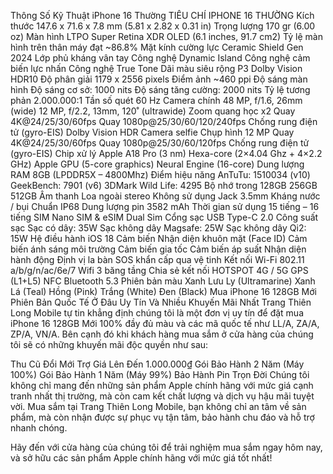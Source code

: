 Thông Số Kỹ Thuật iPhone 16 Thường
TIÊU CHÍ	IPHONE 16 THƯỜNG
Kích thước	147.6 x 71.6 x 7.8 mm (5.81 x 2.82 x 0.31 in)
Trọng lượng	170 gr (6.00 oz)
Màn hình	LTPO Super Retina XDR OLED (6.1 inches, 91.7 cm2)
Tỷ lệ màn hình trên thân máy đạt ~86.8%
Mặt kính cường lực Ceramic Shield Gen 2024
Lớp phủ kháng vân tay
Công nghệ Dynamic Island
Công nghệ cảm biến lực nhấn
Công nghệ True Tone
Dãi màu siêu rộng P3
Dolby Vision
HDR10
Độ phân giải	1179 x 2556 pixels
Điểm ảnh	~460 ppi
Độ sáng màn hình	Độ sáng cơ sở: 1000 nits
Độ sáng tăng cường: 2000 nits
Tỷ lệ tương phản	2.000.000:1
Tần số quét	60 Hz
Camera chính	48 MP, f/1.6, 26mm (wide)
12 MP, f/2.2, 13mm, 120˚ (ultrawide)
Zoom quang học x2
Quay 4K@24/25/30/60fps
Quay 1080p@25/30/60/120/240fps
Chống rung điện tử (gyro-EIS)
Dolby Vision HDR
Camera selfie	Chụp hình 12 MP
Quay 4K@24/25/30/60fps
Quay 1080p@25/30/60/120fps
Chống rung điện tử (gyro-EIS)
Chip xử lý	Apple A18 Pro (3 nm)
Hexa-core (2×4.04 Ghz + 4×2.2 GHz)
Apple GPU (5-core graphics)
Neural Engine (16-core)
Dung lượng RAM	8GB (LPDDR5X – 4800Mhz)
Điểm hiệu năng	AnTuTu: 1510034 (v10)
GeekBench: 7901 (v6)
3DMark Wild Life: 4295
Bộ nhớ trong	128GB
256GB
512GB
Âm thanh	Loa ngoài stereo
Không sử dụng Jack 3.5mm
Kháng nước / bụi	Chuẩn IP68
Dung lượng pin	3582 mAh
Thời gian sử dụng	15 tiếng – 16 tiếng
SIM	Nano SIM & eSIM
Dual Sim
Cổng sạc	USB Type-C 2.0
Công suất sạc	Sạc có dây: 35W
Sạc không dây Magsafe: 25W
Sạc không dây Qi2: 15W
Hệ điều hành	iOS 18
Cảm biến	Nhận diện khuôn mặt (Face ID)
Cảm biến ánh sáng môi trường
Cảm biến gia tốc
Cảm biến áp suất
Nhận diện hành động
Định vị la bàn
SOS khẩn cấp qua vệ tinh
Kết nối	Wi-Fi 802.11 a/b/g/n/ac/6e/7
Wifi 3 băng tầng
Chia sẻ kết nối HOTSPOT
4G / 5G
GPS (L1+L5)
NFC
Bluetooth 5.3
Phiên bản màu	Xanh Lưu Ly (Ultramarine)
Xanh Lá (Teal)
Hồng (Pink)
Trắng (White)
Đen (Black)
Mua iPhone 16 128GB Mới Phiên Bản Quốc Tế Ở Đâu Uy Tín Và Nhiều Khuyến Mãi Nhất
Trang Thiên Long Mobile tự tin khẳng định chúng tôi là một đơn vị uy tín để đặt mua iPhone 16 128GB Mới 100% đầy đủ màu và các mã quốc tế như LL/A, ZA/A, ZP/A, VN/A. Bên cạnh đó khi khách hàng mua sắm ở cửa hàng của chúng tôi sẽ có những khuyến mãi độc quyền như sau:

Thu Cũ Đổi Mới Trợ Giá Lên Đến 1.000.000₫
Gói Bảo Hành 2 Năm (Máy 100%)
Gói Bảo Hành 1 Năm (Máy 99%)
Bảo Hành Pin Trọn Đời
Chúng tôi không chỉ mang đến những sản phẩm Apple chính hãng với mức giá cạnh tranh nhất thị trường, mà còn cam kết chất lượng và dịch vụ hậu mãi tuyệt vời. Mua sắm tại Trang Thiên Long Mobile, bạn không chỉ an tâm về sản phẩm, mà còn nhận được sự phục vụ tận tâm, bảo hành chu đáo và hỗ trợ nhanh chóng.

Hãy đến với cửa hàng của chúng tôi để trải nghiệm mua sắm ngay hôm nay, và sở hữu các sản phẩm Apple chính hãng với mức giá tốt nhất!